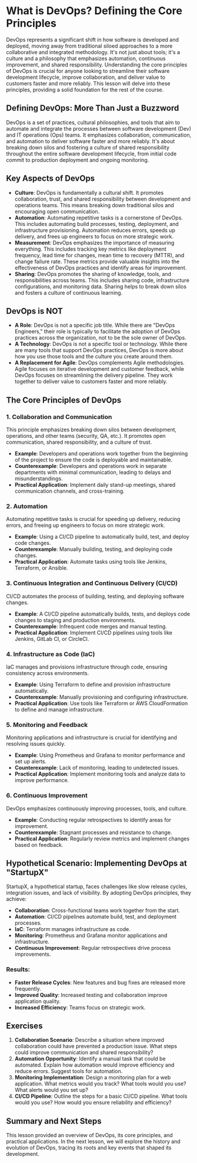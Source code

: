# What is DevOps? Defining the Core Principles

DevOps represents a significant shift in how software is developed and deployed, moving away from traditional siloed approaches to a more collaborative and integrated methodology. It's not just about tools; it's a culture and a philosophy that emphasizes automation, continuous improvement, and shared responsibility. Understanding the core principles of DevOps is crucial for anyone looking to streamline their software development lifecycle, improve collaboration, and deliver value to customers faster and more reliably. This lesson will delve into these principles, providing a solid foundation for the rest of the course.

## Defining DevOps: More Than Just a Buzzword

DevOps is a set of practices, cultural philosophies, and tools that aim to automate and integrate the processes between software development (Dev) and IT operations (Ops) teams. It emphasizes collaboration, communication, and automation to deliver software faster and more reliably. It's about breaking down silos and fostering a culture of shared responsibility throughout the entire software development lifecycle, from initial code commit to production deployment and ongoing monitoring.

## Key Aspects of DevOps

- **Culture**: DevOps is fundamentally a cultural shift. It promotes collaboration, trust, and shared responsibility between development and operations teams. This means breaking down traditional silos and encouraging open communication.
- **Automation**: Automating repetitive tasks is a cornerstone of DevOps. This includes automating build processes, testing, deployment, and infrastructure provisioning. Automation reduces errors, speeds up delivery, and frees up engineers to focus on more strategic work.
- **Measurement**: DevOps emphasizes the importance of measuring everything. This includes tracking key metrics like deployment frequency, lead time for changes, mean time to recovery (MTTR), and change failure rate. These metrics provide valuable insights into the effectiveness of DevOps practices and identify areas for improvement.
- **Sharing**: DevOps promotes the sharing of knowledge, tools, and responsibilities across teams. This includes sharing code, infrastructure configurations, and monitoring data. Sharing helps to break down silos and fosters a culture of continuous learning.

## DevOps is NOT

- **A Role**: DevOps is not a specific job title. While there are "DevOps Engineers," their role is typically to facilitate the adoption of DevOps practices across the organization, not to be the sole owner of DevOps.
- **A Technology**: DevOps is not a specific tool or technology. While there are many tools that support DevOps practices, DevOps is more about how you use those tools and the culture you create around them.
- **A Replacement for Agile**: DevOps complements Agile methodologies. Agile focuses on iterative development and customer feedback, while DevOps focuses on streamlining the delivery pipeline. They work together to deliver value to customers faster and more reliably.

## The Core Principles of DevOps

### 1. Collaboration and Communication

This principle emphasizes breaking down silos between development, operations, and other teams (security, QA, etc.). It promotes open communication, shared responsibility, and a culture of trust.

- **Example**: Developers and operations work together from the beginning of the project to ensure the code is deployable and maintainable.
- **Counterexample**: Developers and operations work in separate departments with minimal communication, leading to delays and misunderstandings.
- **Practical Application**: Implement daily stand-up meetings, shared communication channels, and cross-training.

### 2. Automation

Automating repetitive tasks is crucial for speeding up delivery, reducing errors, and freeing up engineers to focus on more strategic work.

- **Example**: Using a CI/CD pipeline to automatically build, test, and deploy code changes.
- **Counterexample**: Manually building, testing, and deploying code changes.
- **Practical Application**: Automate tasks using tools like Jenkins, Terraform, or Ansible.

### 3. Continuous Integration and Continuous Delivery (CI/CD)

CI/CD automates the process of building, testing, and deploying software changes.

- **Example**: A CI/CD pipeline automatically builds, tests, and deploys code changes to staging and production environments.
- **Counterexample**: Infrequent code merges and manual testing.
- **Practical Application**: Implement CI/CD pipelines using tools like Jenkins, GitLab CI, or CircleCI.

### 4. Infrastructure as Code (IaC)

IaC manages and provisions infrastructure through code, ensuring consistency across environments.

- **Example**: Using Terraform to define and provision infrastructure automatically.
- **Counterexample**: Manually provisioning and configuring infrastructure.
- **Practical Application**: Use tools like Terraform or AWS CloudFormation to define and manage infrastructure.

### 5. Monitoring and Feedback

Monitoring applications and infrastructure is crucial for identifying and resolving issues quickly.

- **Example**: Using Prometheus and Grafana to monitor performance and set up alerts.
- **Counterexample**: Lack of monitoring, leading to undetected issues.
- **Practical Application**: Implement monitoring tools and analyze data to improve performance.

### 6. Continuous Improvement

DevOps emphasizes continuously improving processes, tools, and culture.

- **Example**: Conducting regular retrospectives to identify areas for improvement.
- **Counterexample**: Stagnant processes and resistance to change.
- **Practical Application**: Regularly review metrics and implement changes based on feedback.

## Hypothetical Scenario: Implementing DevOps at "StartupX"

StartupX, a hypothetical startup, faces challenges like slow release cycles, integration issues, and lack of visibility. By adopting DevOps principles, they achieve:

- **Collaboration**: Cross-functional teams work together from the start.
- **Automation**: CI/CD pipelines automate build, test, and deployment processes.
- **IaC**: Terraform manages infrastructure as code.
- **Monitoring**: Prometheus and Grafana monitor applications and infrastructure.
- **Continuous Improvement**: Regular retrospectives drive process improvements.

### Results:

- **Faster Release Cycles**: New features and bug fixes are released more frequently.
- **Improved Quality**: Increased testing and collaboration improve application quality.
- **Increased Efficiency**: Teams focus on strategic work.

## Exercises

1. **Collaboration Scenario**: Describe a situation where improved collaboration could have prevented a production issue. What steps could improve communication and shared responsibility?
2. **Automation Opportunity**: Identify a manual task that could be automated. Explain how automation would improve efficiency and reduce errors. Suggest tools for automation.
3. **Monitoring Implementation**: Design a monitoring plan for a web application. What metrics would you track? What tools would you use? What alerts would you set up?
4. **CI/CD Pipeline**: Outline the steps for a basic CI/CD pipeline. What tools would you use? How would you ensure reliability and efficiency?

## Summary and Next Steps

This lesson provided an overview of DevOps, its core principles, and practical applications. In the next lesson, we will explore the history and evolution of DevOps, tracing its roots and key events that shaped its development.